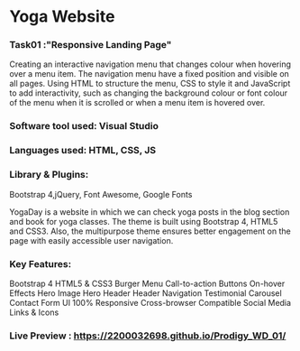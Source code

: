 # Yoga Website

### Task01 :"Responsive Landing Page"
Creating an interactive navigation menu that changes colour when hovering over a menu item. The navigation menu have a fixed position and visible on all pages. Using HTML to structure the menu, CSS to style it and JavaScript to add interactivity, such as changing the background colour or font colour of the menu when it is scrolled or when a menu item is hovered over.

### Software tool used: Visual Studio 
### Languages used: HTML, CSS, JS
### Library & Plugins: 
Bootstrap 4,jQuery, Font Awesome, Google Fonts

YogaDay is a website in which we can check yoga posts in the blog section and book for yoga classes. The theme is built using Bootstrap 4, HTML5 and CSS3. Also, the multipurpose theme ensures better engagement on the page with easily accessible user navigation. 

### Key Features:
Bootstrap 4
HTML5 & CSS3
Burger Menu
Call-to-action Buttons
On-hover Effects
Hero Image
Hero Header
Header Navigation
Testimonial Carousel
Contact Form UI
100% Responsive
Cross-browser Compatible
Social Media Links & Icons

### Live Preview : https://2200032698.github.io/Prodigy_WD_01/
